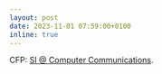 ```yaml
---
layout: post
date: 2023-11-01 07:59:00+0100
inline: true
---
```


CFP: [SI @ Computer Communications](https://www.sciencedirect.com/journal/computer-communications/about/call-for-papers#advancing-real-time-analytics-in-industrial-internet-of-things).